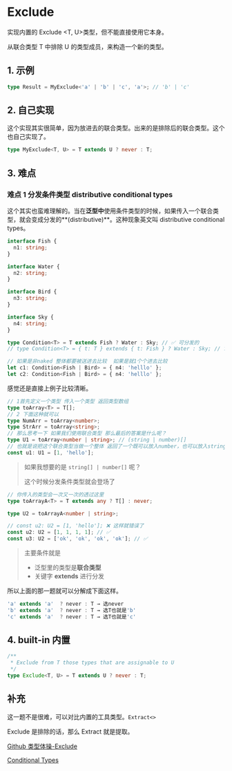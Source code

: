 # Exclude

实现内置的 Exclude <T, U>类型，但不能直接使用它本身。

从联合类型 T 中排除 U 的类型成员，来构造一个新的类型。

## 1. 示例

```typescript
type Result = MyExclude<'a' | 'b' | 'c', 'a'>; // 'b' | 'c'
```

## 2. 自己实现

这个实现其实很简单，因为放进去的联合类型。出来的是排除后的联合类型。这个也自己实现了。

```typescript
type MyExclude<T, U> = T extends U ? never : T;
```

## 3. 难点

### 难点 1 分发条件类型 distributive conditional types

这个其实也蛮难理解的。当在**泛型中**使用条件类型的时候，如果传入一个联合类型，就会变成分发的**(distributive)**。这种现象英文叫 distributive conditional types。

```typescript
interface Fish {
  n1: string;
}

interface Water {
  n2: string;
}

interface Bird {
  n3: string;
}

interface Sky {
  n4: string;
}

type Condition<T> = T extends Fish ? Water : Sky; // ✅ 可分发的
// type Condition<T> = { t: T } extends { t: Fish } ? Water : Sky; // ❓ 这种就不是分发 因为写在里面 同时T[],[T]也是不行的

// 如果是非naked 整体都要被送进去比较  如果是就1个个进去比较
let c1: Condition<Fish | Bird> = { n4: 'helllo' };
let c2: Condition<Fish | Bird> = { n4: 'helllo' };
```

感觉还是直接上例子比较清晰。

```typescript
// 1首先定义一个类型 传入一个类型 返回类型数组
type toArray<T> = T[];
// 2 下面这种就可以
type NumArr = toArray<number>;
type StrArr = toArray<string>;
// 那么思考一下 如果我们使用联合类型 那么最后的答案是什么呢？
type U1 = toArray<number | string>; // (string | number)[]
// 也就是说把这个联合类型当做一个整体 返回了一个既可以放入number，也可以放入string的数组
const u1: U1 = [1, 'hello'];
```

> 如果我想要的是 `string[] | number[]` 呢？
>
> 这个时候分发条件类型就会登场了

```typescript
// 你传入的类型会一次又一次的透过这里
type toArrayA<T> = T extends any ? T[] : never;

type U2 = toArrayA<number | string>;

// const u2: U2 = [1, 'hello']; ❌ 这样就错误了
const u2: U2 = [1, 1, 1, 1]; // ✅
const u3: U2 = ['ok', 'ok', 'ok', 'ok']; // ✅
```

> 主要条件就是
>
> - 泛型里的类型是**联合类型**
> - 关键字 **extends** 进行分发

所以上面的那一题就可以分解成下面这样。

```typescript
'a' extends 'a'  ? never : T → 选never
'b' extends 'a'  ? never : T → 选T也就是'b'
'c' extends 'a'  ? never : T → 选T也就是'c'
```

## 4. built-in 内置

```typescript
/**
 * Exclude from T those types that are assignable to U
 */
type Exclude<T, U> = T extends U ? never : T;
```

## 补充

这一题不是很难，可以对比内置的工具类型。`Extract<>`

Exclude 是排除的话，那么 Extract 就是提取。

[Github 类型体操-Exclude](https://github.com/type-challenges/type-challenges/blob/main/questions/00043-easy-exclude/README.zh-CN.md)

[Conditional Types](https://www.typescriptlang.org/docs/handbook/2/conditional-types.html)
